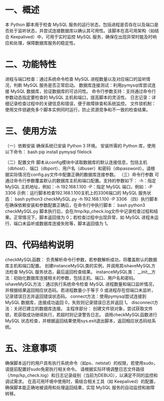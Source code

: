 # 一、概述
本 Python 脚本用于检查 MySQL 服务的运行状态，包括进程是否存在以及端口是否处于监听状态，并尝试连接数据库以确认其可用性。该脚本在高可用架构（如结合 Keepalived）中，可用于实时监控 MySQL 服务，确保在出现异常时能及时响应和处理，保障数据库服务的稳定性。
# 二、功能特性
进程与端口检查：通过系统命令检查 MySQL 进程数量以及对应端口的监听情况，判断 MySQL 服务是否正常启动。
数据库连接测试：利用pymysql库尝试连接 MySQL 数据库，验证数据库的可访问性。
命令行参数支持：支持通过命令行参数动态指定要检查的 MySQL 主机和端口，提高脚本的灵活性。
日志记录：详细记录检查过程中的关键信息和错误，便于故障排查和系统监控。
文件锁机制：使用文件锁避免多个脚本实例同时运行，防止资源竞争和不一致的检查结果。
# 三、使用方法
（一）依赖安装
确保系统已安装 Python 3 环境。
安装所需的 Python 库，使用以下命令：
bash
pip install pymysql filelock

（二）配置文件
脚本从config模块中读取数据库的默认连接信息，包括主机（dbhost）、端口（dbport）、用户名（dbuser）和密码（dbpassword）。请根据实际情况在config.py文件中配置正确的数据库连接参数。
（三）命令行参数
可通过命令行参数覆盖默认的数据库主机和端口配置。支持的参数如下：
-h：指定 MySQL 主机地址，例如：-h 192.168.1.100
-P：指定 MySQL 端口，例如：-P 3306
示例：运行脚本检查192.168.1.100主机上的3306端口的 MySQL 服务状态：
bash
python3 checkMySQL.py -h 192.168.1.100 -P 3306
（四）执行脚本
在确保依赖安装和参数配置正确后，在命令行中执行脚本：
bash
python3 checkMySQL.py
脚本执行后，会在/tmp/kp_check.log文件中记录检查过程和结果。正常情况下，脚本返回值为 0；若检查过程中出现异常，如 MySQL 进程未运行、端口未监听或数据库连接失败等，脚本返回值为 1。
# 四、代码结构说明
checkMySQL函数：
负责解析命令行参数，若参数解析成功，将覆盖默认的数据库主机和端口配置。
创建instanceMySQL类的实例，并调用其ishaveMySQL方法检查 MySQL 服务状态，最后返回检查结果。
instanceMySQL类：
__init__方法：初始化数据库连接相关的参数，包括主机、端口、用户名和密码。
ishaveMySQL方法：通过执行系统命令检查 MySQL 进程数量和端口监听情况，并根据结果返回相应状态码。若进程数量小于等于 0 或进程存在但端口未监听，记录错误日志并返回错误状态码。
connect方法：使用pymysql尝试连接到 MySQL 数据库，连接成功返回 0，失败则记录错误日志并返回 1。
disconnect方法：关闭已建立的数据库连接。
主程序部分：
创建文件锁对象，尝试获取文件锁，若获取成功继续执行，若超时则记录警告日志。
调用checkMySQL函数进行 MySQL 状态检查，并根据返回结果使用sys.exit退出脚本，返回相应状态码给系统。
# 五、注意事项
确保脚本运行的用户具有执行系统命令（如ps、netstat）的权限，若使用sudo，请提前配置好sudo免密执行相关命令。
请根据实际环境调整日志文件路径（/tmp/kp_check.log）和日志记录级别（当前为DEBUG），以满足不同的监控和调试需求。
在高可用环境中使用时，需结合相关工具（如 Keepalived）的配置，确保脚本能正确地被调用和处理返回结果，实现 MySQL 服务的自动监控和故障转移。
